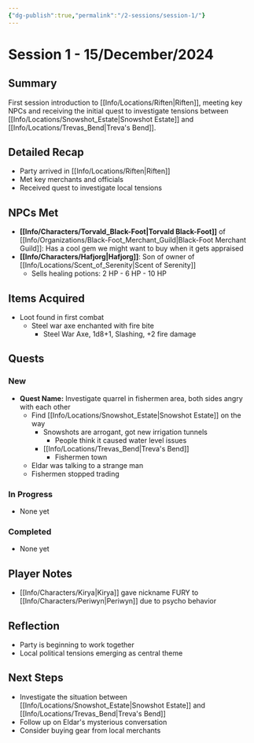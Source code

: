 ```yaml
---
{"dg-publish":true,"permalink":"/2-sessions/session-1/"}
---
```



# Session 1 - 15/December/2024

## Summary
First session introduction to [[Info/Locations/Riften\|Riften]], meeting key NPCs and receiving the initial quest to investigate tensions between [[Info/Locations/Snowshot_Estate\|Snowshot Estate]] and [[Info/Locations/Trevas_Bend\|Treva's Bend]].

## Detailed Recap
- Party arrived in [[Info/Locations/Riften\|Riften]]
- Met key merchants and officials
- Received quest to investigate local tensions

## NPCs Met
- **[[Info/Characters/Torvald_Black-Foot\|Torvald Black-Foot]]** of [[Info/Organizations/Black-Foot_Merchant_Guild\|Black-Foot Merchant Guild]]: Has a cool gem we might want to buy when it gets appraised
- **[[Info/Characters/Hafjorg\|Hafjorg]]**: Son of owner of [[Info/Locations/Scent_of_Serenity\|Scent of Serenity]]
	- Sells healing potions: 2 HP - 6 HP - 10 HP

## Items Acquired
- Loot found in first combat
	- Steel war axe enchanted with fire bite
		- Steel War Axe, 1d8+1, Slashing, +2 fire damage

## Quests
### New
- **Quest Name:** Investigate quarrel in fishermen area, both sides angry with each other
	- Find [[Info/Locations/Snowshot_Estate\|Snowshot Estate]] on the way
		- Snowshots are arrogant, got new irrigation tunnels
			- People think it caused water level issues
		- [[Info/Locations/Trevas_Bend\|Treva's Bend]]
			- Fishermen town
	- Eldar was talking to a strange man
	- Fishermen stopped trading

### In Progress
- None yet

### Completed
- None yet

## Player Notes
- [[Info/Characters/Kirya\|Kirya]] gave nickname FURY to [[Info/Characters/Periwyn\|Periwyn]] due to psycho behavior

## Reflection
- Party is beginning to work together
- Local political tensions emerging as central theme

## Next Steps
- Investigate the situation between [[Info/Locations/Snowshot_Estate\|Snowshot Estate]] and [[Info/Locations/Trevas_Bend\|Treva's Bend]]
- Follow up on Eldar's mysterious conversation
- Consider buying gear from local merchants
